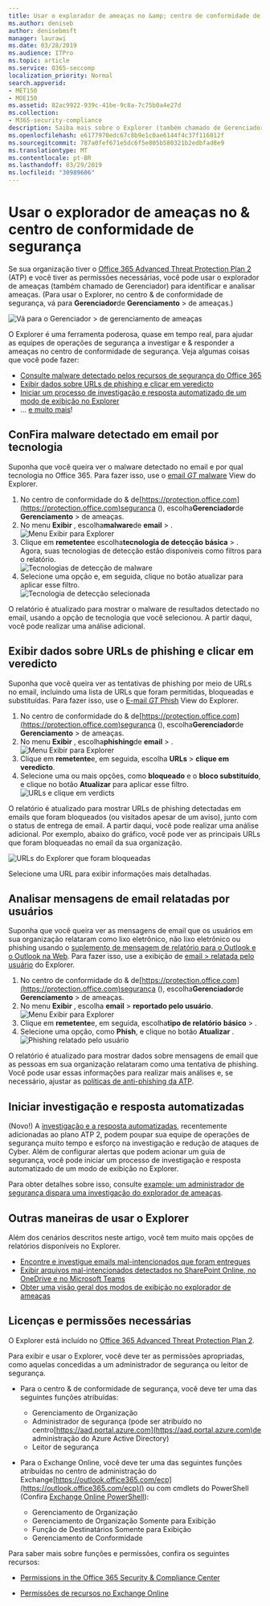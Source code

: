 ```yaml
---
title: Usar o explorador de ameaças no &amp; centro de conformidade de segurança
ms.author: deniseb
author: denisebmsft
manager: laurawi
ms.date: 03/28/2019
ms.audience: ITPro
ms.topic: article
ms.service: O365-seccomp
localization_priority: Normal
search.appverid:
- MET150
- MOE150
ms.assetid: 82ac9922-939c-41be-9c8a-7c75b0a4e27d
ms.collection:
- M365-security-compliance
description: Saiba mais sobre o Explorer (também chamado de Gerenciador de ameaças &amp; ) no centro de conformidade de segurança.
ms.openlocfilehash: e6177970edc67c8b9e1c0ae6144f4c37f116012f
ms.sourcegitcommit: 787a0fef671e5dc6f5e805b580321b2edbfad8e9
ms.translationtype: MT
ms.contentlocale: pt-BR
ms.lasthandoff: 03/29/2019
ms.locfileid: "30989606"
---
```

# <a name="use-threat-explorer-in-the-security-amp-compliance-center"></a>Usar o explorador de ameaças no &amp; centro de conformidade de segurança

Se sua organização tiver o [Office 365 Advanced Threat Protection Plan 2](office-365-ti.md) (ATP) e você tiver as permissões necessárias, você pode usar o explorador de ameaças (também chamado de Gerenciador) para identificar e analisar ameaças. (Para usar o Explorer, no centro &amp; de conformidade de segurança, vá para **Gerenciador**de **Gerenciamento** \> de ameaças.)

![Vá para o Gerenciador \> de gerenciamento de ameaças](media/cab32fa2-66f1-4ad5-bc1d-2bac4dbeb48c.png)

O Explorer é uma ferramenta poderosa, quase em tempo real, para ajudar as equipes de operações de segurança a investigar e &amp; responder a ameaças no centro de conformidade de segurança. Veja algumas coisas que você pode fazer:
- [Consulte malware detectado pelos recursos de segurança do Office 365](#see-malware-detected-in-email-by-technology)
- [Exibir dados sobre URLs de phishing e clicar em veredicto](#view-data-about-phishing-urls-and-click-verdict)
- [Iniciar um processo de investigação e resposta automatizado de um modo de exibição no Explorer](#start-automated-investigation-and-response)
- ... [e muito mais](#more-ways-to-use-explorer)!

## <a name="see-malware-detected-in-email-by-technology"></a>ConFira malware detectado em email por tecnologia

Suponha que você queira ver o malware detectado no email e por qual tecnologia no Office 365. Para fazer isso, use o [email _GT_ malware](threat-explorer-views.md#email--malware) View do Explorer.

1. No centro de conformidade do & de[https://protection.office.com](https://protection.office.com)segurança (), escolha**Gerenciador**de **Gerenciamento** > de ameaças.
2. No menu **Exibir** , escolha**malware**de **email** > .<br/>![Menu Exibir para Explorer](media/ExplorerViewEmailMalwareMenu.png)<br/>
3. Clique em **remetente**e escolha**tecnologia de detecção** **básica** > .<br/>Agora, suas tecnologias de detecção estão disponíveis como filtros para o relatório.<br/>![Tecnologias de detecção de malware](media/ExplorerEmailMalwareDetectionTech.png)<br/> 
4. Selecione uma opção e, em seguida, clique no botão atualizar para aplicar esse filtro.<br/>![Tecnologia de detecção selecionada](media/ExplorerEmailMalwareDetectionTechATP.png)<br/> 

O relatório é atualizado para mostrar o malware de resultados detectado no email, usando a opção de tecnologia que você selecionou. A partir daqui, você pode realizar uma análise adicional.

## <a name="view-data-about-phishing-urls-and-click-verdict"></a>Exibir dados sobre URLs de phishing e clicar em veredicto

Suponha que você queira ver as tentativas de phishing por meio de URLs no email, incluindo uma lista de URLs que foram permitidas, bloqueadas e substituídas. Para fazer isso, use o [E-mail _GT_ Phish](threat-explorer-views.md#email--phish) View do Explorer.

1. No centro de conformidade do & de[https://protection.office.com](https://protection.office.com)segurança (), escolha**Gerenciador**de **Gerenciamento** > de ameaças.
2. No menu **Exibir** , escolha**phishing**de **email** > .<br/>![Menu Exibir para Explorer](media/ExplorerViewEmailPhishMenu.png)<br/>
3. Clique em **remetente**e, em seguida, escolha **URLs** > **clique em veredicto**.
4. Selecione uma ou mais opções, como **bloqueado** e o **bloco substituído**, e clique no botão **Atualizar** para aplicar esse filtro.<br/>![URLs e clique em verdicts](media/ThreatExplorerEmailPhishClickVerdictOptions.png)<br/>

O relatório é atualizado para mostrar URLs de phishing detectadas em emails que foram bloqueados (ou visitados apesar de um aviso), junto com o status de entrega de email. A partir daqui, você pode realizar uma análise adicional. Por exemplo, abaixo do gráfico, você pode ver as principais URLs que foram bloqueadas no email da sua organização. 

![URLs do Explorer que foram bloqueadas](media/ExplorerPhishClickVerdictURLs.png) 

Selecione uma URL para exibir informações mais detalhadas.

## <a name="review-email-messages-reported-by-users"></a>Analisar mensagens de email relatadas por usuários

Suponha que você queira ver as mensagens de email que os usuários em sua organização relataram como lixo eletrônico, não lixo eletrônico ou phishing usando o [suplemento de mensagem de relatório para o Outlook e o Outlook na Web](enable-the-report-message-add-in.md). Para fazer isso, use a exibição de [email > relatada pelo usuário](threat-explorer-views.md#email--user-reported) do Explorer.

1. No centro de conformidade do & de[https://protection.office.com](https://protection.office.com)segurança (), escolha**Gerenciador**de **Gerenciamento** > de ameaças.
2. No menu **Exibir** , escolha **email** > **reportado pelo usuário**.<br/>![Menu Exibir para Explorer](media/ExplorerViewMenuEmailUserReported.png)<br/>
3. Clique em **remetente**e, em seguida, escolha**tipo de relatório** **básico** > .
4. Selecione uma opção, como **Phish**, e clique no botão **Atualizar** . <br/>![Phishing relatado pelo usuário](media/EmailUserReportedReportType.png)<br/> 

O relatório é atualizado para mostrar dados sobre mensagens de email que as pessoas em sua organização relataram como uma tentativa de phishing. Você pode usar essas informações para realizar mais análises e, se necessário, ajustar as [políticas de anti-phishing da ATP](set-up-anti-phishing-policies.md).

## <a name="start-automated-investigation-and-response"></a>Iniciar investigação e resposta automatizadas

(Novo!) A [investigação e a resposta automatizadas](automated-investigation-response-office.md), recentemente adicionadas ao plano ATP 2, podem poupar sua equipe de operações de segurança muito tempo e esforço na investigação e redução de ataques de Cyber. Além de configurar alertas que podem acionar um guia de segurança, você pode iniciar um processo de investigação e resposta automatizado de um modo de exibição no Explorer. 

Para obter detalhes sobre isso, consulte [example: um administrador de segurança dispara uma investigação do explorador de ameaças](automated-investigation-response-office.md#example-a-security-administrator-triggers-an-investigation-from-threat-explorer).

## <a name="more-ways-to-use-explorer"></a>Outras maneiras de usar o Explorer

Além dos cenários descritos neste artigo, você tem muito mais opções de relatórios disponíveis no Explorer. 
- [Encontre e investigue emails mal-intencionados que foram entregues](investigate-malicious-email-that-was-delivered.md)
- [Exibir arquivos mal-intencionados detectados no SharePoint Online, no OneDrive e no Microsoft Teams](malicious-files-detected-in-spo-odb-or-teams.md)
- [Obter uma visão geral dos modos de exibição no explorador de ameaças](threat-explorer-views.md)

## <a name="required-licenses-and-permissions"></a>Licenças e permissões necessárias

O Explorer está incluído no [Office 365 Advanced Threat Protection Plan 2](office-365-ti.md). 

Para exibir e usar o Explorer, você deve ter as permissões apropriadas, como aquelas concedidas a um administrador de segurança ou leitor de segurança. 

- Para o centro &amp; de conformidade de segurança, você deve ter uma das seguintes funções atribuídas:
    - Gerenciamento de Organização
    - Administrador de segurança (pode ser atribuído no centro[https://aad.portal.azure.com](https://aad.portal.azure.com)de administração do Azure Active Directory)
    - Leitor de segurança

- Para o Exchange Online, você deve ter uma das seguintes funções atribuídas no centro de administração do Exchange[https://outlook.office365.com/ecp](https://outlook.office365.com/ecp)() ou com cmdlets do PowerShell (Confira [Exchange Online PowerShell](https://docs.microsoft.com/powershell/exchange/exchange-online/exchange-online-powershell?view=exchange-ps)):
    - Gerenciamento de Organização
    - Gerenciamento de Organização Somente para Exibição
    - Função de Destinatários Somente para Exibição
    - Gerenciamento de Conformidade

Para saber mais sobre funções e permissões, confira os seguintes recursos:

- [Permissions in the Office 365 Security &amp; Compliance Center](permissions-in-the-security-and-compliance-center.md)

- [Permissões de recursos no Exchange Online](https://docs.microsoft.com/exchange/permissions-exo/feature-permissions)
  
